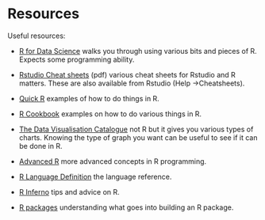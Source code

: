 # Resources

Useful resources:

* [R for Data Science](http://r4ds.had.co.nz/) walks you through using various bits and pieces of R. Expects some 
  programming ability.
* [Rstudio Cheat sheets](https://www.rstudio.com/resources/cheatsheets/) (pdf) various cheat sheets for Rstudio and R matters. These are also available from Rstudio (Help -&gt;Cheatsheets).
* [Quick R](http://www.statmethods.net/) examples of how to do things in R.
* [R Cookbook](http://www.cookbook-r.com/) examples on how to do various things in R.

* [The Data Visualisation Catalogue](http://datavizcatalogue.com/search/patterns.html) not R but it gives you various types of charts. Knowing the type of graph you want can be useful to see if it can be done in R.

* [Advanced R](http://adv-r.had.co.nz/) more advanced concepts in R programming.

* [R Language Definition](https://cran.r-project.org/doc/manuals/r-release/R-lang.html) the language reference.

* [R Inferno](http://www.burns-stat.com/pages/Tutor/R_inferno.pdf) tips and advice on R.

* [R packages](http://r-pkgs.had.co.nz/) understanding what goes into building an R package.
